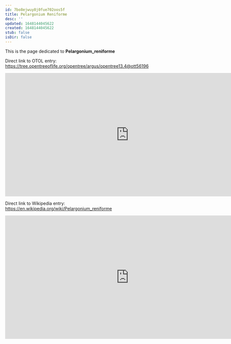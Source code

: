 ```yaml
---
id: 7bo8ejwuy8j0fue702oos5f
title: Pelargonium Reniforme
desc: ''
updated: 1648144045622
created: 1648144045622
stub: false
isDir: false
---
```

This is the page dedicated to **Pelargonium_reniforme**


Direct link to OTOL entry: https://tree.opentreeoflife.org/opentree/argus/opentree13.4@ott56196



<html>
    <body>
    <iframe src="https://tree.opentreeoflife.org/opentree/argus/opentree13.4@ott56196"
    width="800" height="400" frameborder="0" allowfullscreen> </iframe>
    </body>
</html>
    


Direct link to Wikipedia entry: https://en.wikipedia.org/wiki/Pelargonium_reniforme



<html>
    <body>
    <iframe src="https://en.wikipedia.org/wiki/Pelargonium_reniforme"
    width="800" height="400" frameborder="0" allowfullscreen> </iframe>
    </body>
</html>
    
